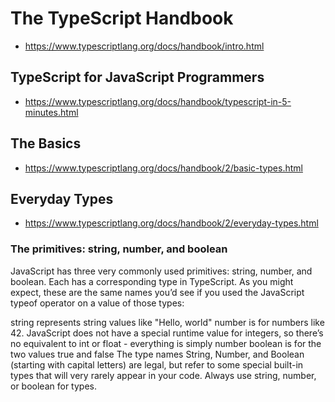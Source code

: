 # The TypeScript Handbook
- https://www.typescriptlang.org/docs/handbook/intro.html

## TypeScript for JavaScript Programmers
- https://www.typescriptlang.org/docs/handbook/typescript-in-5-minutes.html

## The Basics
- https://www.typescriptlang.org/docs/handbook/2/basic-types.html




## Everyday Types
- https://www.typescriptlang.org/docs/handbook/2/everyday-types.html

### The primitives: string, number, and boolean

JavaScript has three very commonly used primitives: string, number, and boolean. Each has a corresponding type in TypeScript. As you might expect, these are the same names you’d see if you used the JavaScript typeof operator on a value of those types:

string represents string values like "Hello, world"
number is for numbers like 42. JavaScript does not have a special runtime value for integers, so there’s no equivalent to int or float - everything is simply number
boolean is for the two values true and false
The type names String, Number, and Boolean (starting with capital letters) are legal, but refer to some special built-in types that will very rarely appear in your code. Always use string, number, or boolean for types.